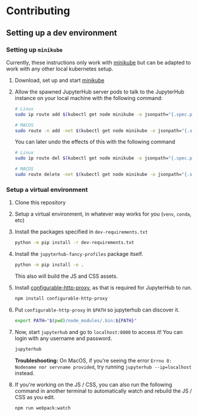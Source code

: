 # Contributing

## Setting up a dev environment

### Setting up `minikube`

Currently, these instructions only work with [minikube](https://minikube.sigs.k8s.io/docs/start/)
but can be adapted to work with any other local kubernetes setup.

1. Download, set up and start [minikube](https://minikube.sigs.k8s.io/docs/start/)

2. Allow the spawned JupyterHub server pods to talk to the JupyterHub instance on your
   local machine with the following command:

   ```bash
   # Linux
   sudo ip route add $(kubectl get node minikube -o jsonpath="{.spec.podCIDR}") via $(minikube ip)

   # MACOS
   sudo route -n add -net $(kubectl get node minikube -o jsonpath="{.spec.podCIDR}") $(minikube ip)
   ```

   You can later undo the effects of this with the following command

   ```bash
   # Linux
   sudo ip route del $(kubectl get node minikube -o jsonpath="{.spec.podCIDR}")

   # MACOS
   sudo route delete -net $(kubectl get node minikube -o jsonpath="{.spec.podCIDR}")
   ```

### Setup a virtual environment

1. Clone this repository

2. Setup a virtual environment, in whatever way works for you (`venv`, `conda`, etc)

3. Install the packages specified in `dev-requirements.txt`

   ```bash
   python -m pip install -r dev-requirements.txt
   ```

4. Install the `jupyterhub-fancy-profiles` package itself.

   ```bash
   python -m pip install -e .
   ```

   This also will build the JS and CSS assets.

5. Install [configurable-http-proxy](https://github.com/jupyterhub/configurable-http-proxy/),
   as that is required for JupyterHub to run.

   ```bash
   npm install configurable-http-proxy
   ```

6. Put `configurable-http-proxy` in `$PATH` so jupyterhub can discover it.

   ```bash
   export PATH="$(pwd)/node_modules/.bin:${PATH}"
   ```

7. Now, start `jupyterhub` and go to `localhost:8000` to access it! You can login with any
   username and password.

   ```bash
   jupyterhub
   ```

   **Troubleshooting:** On MacOS, if you're seeing the error `Errno 8: Nodename nor servname provided`, try running `jupyterhub --ip=localhost` instead.

8. If you're working on the JS / CSS, you can also run the following command in another
   terminal to automatically watch and rebuild the JS / CSS as you edit.

   ```bash
   npm run webpack:watch
   ```
